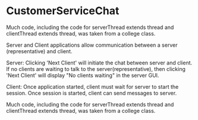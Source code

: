 # CustomerServiceChat

Much code, including the code for serverThread extends thread and 
clientThread extends thread, was taken from a college class. 

Server and Client applications allow communication between a 
server (representative) and client. 

Server:
Clicking 'Next Client' will initiate the chat between server and client. 
If no clients are waiting to talk to the server(representative), then 
clicking 'Next Client' will display "No clients waiting" in the server GUI. 

Client:
Once application started, client must wait for server to start 
the session. Once session is started, client can send messages 
to server.

Much code, including the code for serverThread extends thread and 
clientThread extends thread, was taken from a college class.
